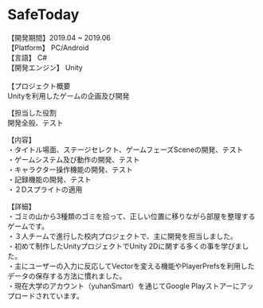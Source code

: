 # SafeToday
【開発期間】2019.04 ~ 2019.06<br>
【Platform】 PC/Android<br>
【言語】 C#<br>
【開発エンジン】 Unity<br>
<br>
【プロジェクト概要<br>
Unityを利用したゲームの企画及び開発<br>

【担当した役割<br>
開発全般、テスト<br>

【内容】<br>
・タイトル場面、ステージセレクト、ゲームフェーズSceneの開発、テスト<br>
・ゲームシステム及び動作の開発、テスト<br>
・キャラクター操作機能の開発、テスト<br>
・記録機能の開発、テスト<br>
・２Dスプライトの適用<br>

【詳細】<br>
・ゴミの山から3種類のゴミを拾って、正しい位置に移りながら部屋を整理するゲームです。<br>
・３人チームで進行した校内プロジェクトで、主に開発を担当しました。<br>
・初めて制作したUnityプロジェクトでUnity 2Dに関する多くの事を学びました。<br>
・主にユーザーの入力に反応してVectorを変える機能やPlayerPrefsを利用したデータの保存する方法に慣れました。<br>
・現在大学のアカウント（yuhanSmart）を通じてGoogle Playストアーにアップロードされています。<br>

